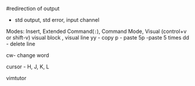

#redirection of output
- std output, std error, input channel




Modes: Insert, Extended Command(`:`), Command Mode, Visual (control+v  or shift-v) visual block , visual line
yy - copy
p - paste
5p -paste 5 times
dd - delete line


cw- change word


cursor - H, J, K, L

vimtutor